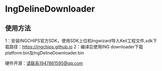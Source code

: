 # IngDelineDownloader
## 使用方法
1：安装INGCHIPS官方SDK，使用SDK上位机Ingwizard导入Keil工程文件,sdk下载路径：https://ingchips.github.io
2：编译后使用ING downloader下载platform.bin及IngDelineDownloader.bin

硬件开源：请联系1947861595@qq.com
